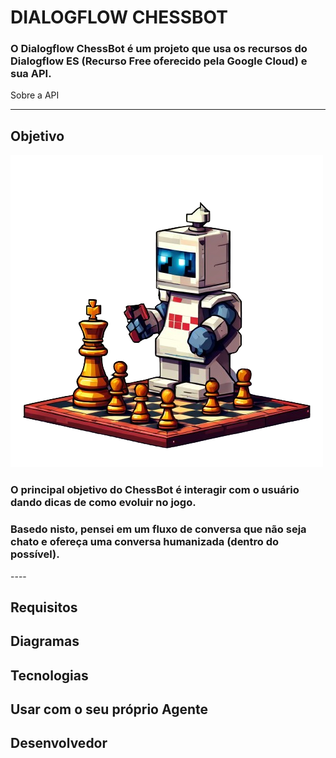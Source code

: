 # DIALOGFLOW CHESSBOT

### O Dialogflow ChessBot é um projeto que usa os recursos do Dialogflow ES (Recurso Free oferecido pela Google Cloud) e sua API.  


   <a src="https://cloud.google.com/dialogflow/es/docs/quick/api?hl=pt-br#detect-intent-text-drest">Sobre a API</a>

---

## Objetivo
![bot](assets/bot.png)
<h3>O principal objetivo do ChessBot é interagir com o usuário dando dicas de como evoluir no jogo.</h3>

<h3>Basedo nisto, pensei em um fluxo de conversa que não seja chato e ofereça uma conversa humanizada (dentro do possível).</h3>


</div>
----

## Requisitos

## Diagramas

## Tecnologias


## Usar com o seu próprio Agente



## Desenvolvedor